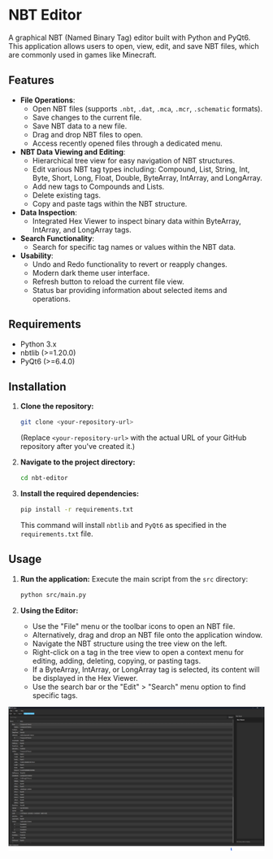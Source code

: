 # NBT Editor

A graphical NBT (Named Binary Tag) editor built with Python and PyQt6. This application allows users to open, view, edit, and save NBT files, which are commonly used in games like Minecraft.

## Features

* **File Operations**:
    * Open NBT files (supports `.nbt`, `.dat`, `.mca`, `.mcr`, `.schematic` formats).
    * Save changes to the current file.
    * Save NBT data to a new file.
    * Drag and drop NBT files to open.
    * Access recently opened files through a dedicated menu.
* **NBT Data Viewing and Editing**:
    * Hierarchical tree view for easy navigation of NBT structures.
    * Edit various NBT tag types including: Compound, List, String, Int, Byte, Short, Long, Float, Double, ByteArray, IntArray, and LongArray.
    * Add new tags to Compounds and Lists.
    * Delete existing tags.
    * Copy and paste tags within the NBT structure.
* **Data Inspection**:
    * Integrated Hex Viewer to inspect binary data within ByteArray, IntArray, and LongArray tags.
* **Search Functionality**:
    * Search for specific tag names or values within the NBT data.
* **Usability**:
    * Undo and Redo functionality to revert or reapply changes.
    * Modern dark theme user interface.
    * Refresh button to reload the current file view.
    * Status bar providing information about selected items and operations.

## Requirements

* Python 3.x
* nbtlib (>=1.20.0)
* PyQt6 (>=6.4.0)

## Installation

1.  **Clone the repository:**
    ```bash
    git clone <your-repository-url>
    ```
    (Replace `<your-repository-url>` with the actual URL of your GitHub repository after you've created it.)

2.  **Navigate to the project directory:**
    ```bash
    cd nbt-editor
    ```

3.  **Install the required dependencies:**
    ```bash
    pip install -r requirements.txt
    ```
    This command will install `nbtlib` and `PyQt6` as specified in the `requirements.txt` file.

## Usage

1.  **Run the application:**
    Execute the main script from the `src` directory:
    ```bash
    python src/main.py
    ```
   
2.  **Using the Editor:**
    * Use the "File" menu or the toolbar icons to open an NBT file.
    * Alternatively, drag and drop an NBT file onto the application window.
    * Navigate the NBT structure using the tree view on the left.
    * Right-click on a tag in the tree view to open a context menu for editing, adding, deleting, copying, or pasting tags.
    * If a ByteArray, IntArray, or LongArray tag is selected, its content will be displayed in the Hex Viewer.
    * Use the search bar or the "Edit" > "Search" menu option to find specific tags.


![NBT Editor ScreenShot](screenshot.png)
